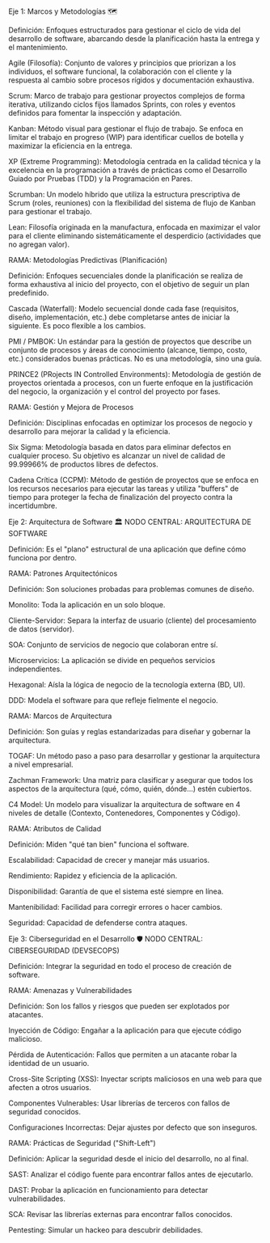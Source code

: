 Eje 1: Marcos y Metodologías 🗺️

Definición: Enfoques estructurados para gestionar el ciclo de vida del desarrollo de software, abarcando desde la planificación hasta la entrega y el mantenimiento.

Agile (Filosofía): Conjunto de valores y principios que priorizan a los individuos, el software funcional, la colaboración con el cliente y la respuesta al cambio sobre procesos rígidos y documentación exhaustiva.

Scrum: Marco de trabajo para gestionar proyectos complejos de forma iterativa, utilizando ciclos fijos llamados Sprints, con roles y eventos definidos para fomentar la inspección y adaptación.

Kanban: Método visual para gestionar el flujo de trabajo. Se enfoca en limitar el trabajo en progreso (WIP) para identificar cuellos de botella y maximizar la eficiencia en la entrega.

XP (Extreme Programming): Metodología centrada en la calidad técnica y la excelencia en la programación a través de prácticas como el Desarrollo Guiado por Pruebas (TDD) y la Programación en Pares.

Scrumban: Un modelo híbrido que utiliza la estructura prescriptiva de Scrum (roles, reuniones) con la flexibilidad del sistema de flujo de Kanban para gestionar el trabajo.

Lean: Filosofía originada en la manufactura, enfocada en maximizar el valor para el cliente eliminando sistemáticamente el desperdicio (actividades que no agregan valor).

RAMA: Metodologías Predictivas (Planificación)

Definición: Enfoques secuenciales donde la planificación se realiza de forma exhaustiva al inicio del proyecto, con el objetivo de seguir un plan predefinido.

Cascada (Waterfall): Modelo secuencial donde cada fase (requisitos, diseño, implementación, etc.) debe completarse antes de iniciar la siguiente. Es poco flexible a los cambios.

PMI / PMBOK: Un estándar para la gestión de proyectos que describe un conjunto de procesos y áreas de conocimiento (alcance, tiempo, costo, etc.) considerados buenas prácticas. No es una metodología, sino una guía.

PRINCE2 (PRojects IN Controlled Environments): Metodología de gestión de proyectos orientada a procesos, con un fuerte enfoque en la justificación del negocio, la organización y el control del proyecto por fases.

RAMA: Gestión y Mejora de Procesos

Definición: Disciplinas enfocadas en optimizar los procesos de negocio y desarrollo para mejorar la calidad y la eficiencia.

Six Sigma: Metodología basada en datos para eliminar defectos en cualquier proceso. Su objetivo es alcanzar un nivel de calidad de 99.99966% de productos libres de defectos.

Cadena Crítica (CCPM): Método de gestión de proyectos que se enfoca en los recursos necesarios para ejecutar las tareas y utiliza "buffers" de tiempo para proteger la fecha de finalización del proyecto contra la incertidumbre.


Eje 2: Arquitectura de Software 🏛️
NODO CENTRAL: ARQUITECTURA DE SOFTWARE

Definición: Es el "plano" estructural de una aplicación que define cómo funciona por dentro.

RAMA: Patrones Arquitectónicos

Definición: Son soluciones probadas para problemas comunes de diseño.

Monolito: Toda la aplicación en un solo bloque.

Cliente-Servidor: Separa la interfaz de usuario (cliente) del procesamiento de datos (servidor).

SOA: Conjunto de servicios de negocio que colaboran entre sí.

Microservicios: La aplicación se divide en pequeños servicios independientes.

Hexagonal: Aísla la lógica de negocio de la tecnología externa (BD, UI).

DDD: Modela el software para que refleje fielmente el negocio.

RAMA: Marcos de Arquitectura

Definición: Son guías y reglas estandarizadas para diseñar y gobernar la arquitectura.

TOGAF: Un método paso a paso para desarrollar y gestionar la arquitectura a nivel empresarial.

Zachman Framework: Una matriz para clasificar y asegurar que todos los aspectos de la arquitectura (qué, cómo, quién, dónde...) estén cubiertos.

C4 Model: Un modelo para visualizar la arquitectura de software en 4 niveles de detalle (Contexto, Contenedores, Componentes y Código).

RAMA: Atributos de Calidad

Definición: Miden "qué tan bien" funciona el software.

Escalabilidad: Capacidad de crecer y manejar más usuarios.

Rendimiento: Rapidez y eficiencia de la aplicación.

Disponibilidad: Garantía de que el sistema esté siempre en línea.

Mantenibilidad: Facilidad para corregir errores o hacer cambios.

Seguridad: Capacidad de defenderse contra ataques.

Eje 3: Ciberseguridad en el Desarrollo 🛡️
NODO CENTRAL: CIBERSEGURIDAD (DEVSECOPS)

Definición: Integrar la seguridad en todo el proceso de creación de software.

RAMA: Amenazas y Vulnerabilidades

Definición: Son los fallos y riesgos que pueden ser explotados por atacantes.

Inyección de Código: Engañar a la aplicación para que ejecute código malicioso.

Pérdida de Autenticación: Fallos que permiten a un atacante robar la identidad de un usuario.

Cross-Site Scripting (XSS): Inyectar scripts maliciosos en una web para que afecten a otros usuarios.

Componentes Vulnerables: Usar librerías de terceros con fallos de seguridad conocidos.

Configuraciones Incorrectas: Dejar ajustes por defecto que son inseguros.

RAMA: Prácticas de Seguridad ("Shift-Left")

Definición: Aplicar la seguridad desde el inicio del desarrollo, no al final.

SAST: Analizar el código fuente para encontrar fallos antes de ejecutarlo.

DAST: Probar la aplicación en funcionamiento para detectar vulnerabilidades.

SCA: Revisar las librerías externas para encontrar fallos conocidos.

Pentesting: Simular un hackeo para descubrir debilidades.